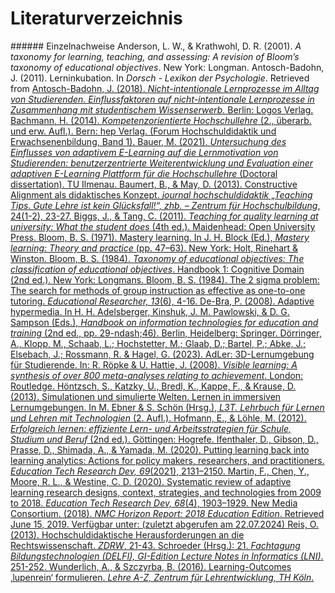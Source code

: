 # Literaturverzeichnis

<show-structure/>
###### Einzelnachweise
<chapter title="Anderson &amp; Krathwohl, 2001" id="8-Anderson-Krathwohl-2001">
Anderson, L. W., &amp; Krathwohl, D. R. (2001). <i>A taxonomy for learning, teaching, and assessing: A revision of Bloom’s taxonomy of educational objectives</i>. New York: Longman.
</chapter>
<chapter title="Antosch-Badohn, 2011" id="19-Antosch-2011">
Antosch-Badohn, J. (2011). Lerninkubation. In <i>Dorsch - Lexikon der Psychologie</i>. Retrieved from <a href="https://dorsch.hogrefe.com/stichwort/lerninkubation"/>
</chapter>
<chapter title="Antosch-Badohn, 2018" id="20-Antosch-2018">
Antosch-Badohn, J. (2018). <i>Nicht-intentionale Lernprozesse im Alltag von Studierenden. Einflussfaktoren auf nicht-intentionale Lernprozesse in Zusammenhang mit studentischem Wissenserwerb.</i> Berlin: Logos Verlag.
</chapter>
<chapter title="Bachmann, 2014" id="6-Bachmann-2014">
Bachmann, H. (2014). <i>Kompetenzorientierte Hochschullehre</i> (2., überarb. und erw. Aufl.). Bern: hep Verlag. (Forum Hochschuldidaktik und Erwachsenenbildung, Band 1).
</chapter>
<chapter title="Bauer, 2021" id="16-Bauer-2021">
Bauer, M. (2021). <i>Untersuchung des Einflusses von adaptivem E-Learning auf die Lernmotivation von Studierenden: benutzerzentrierte Weiterentwicklung und Evaluation einer adaptiven E-Learning Plattform für die Hochschullehre</i> (Doctoral dissertation). TU Ilmenau.
</chapter>
<chapter title="Baumert &amp; May, 2013" id="5-Baumert-2013">
Baumert, B., &amp; May, D. (2013). Constructive Alignment als didaktisches Konzept. <i>journal hochschuldidaktik „Teaching Tips. Gute Lehre ist kein Glücksfall!“, zhb. &ndash; Zentrum f&uuml;r Hochschulbildung</i>, 24(1-2), 23-27.
</chapter>
<chapter title="Biggs et al., 2011" id="4-Biggs-2011">
Biggs, J., &amp; Tang, C. (2011). <i>Teaching for quality learning at university: What the student does</i> (4th ed.). Maidenhead: Open University Press.
</chapter>
<chapter title="Bloom, 1971" id="11-Bloom-1971">
Bloom, B. S. (1971). Mastery learning. In J. H. Block (Ed.), <i>Mastery learning: Theory and practice</i> (pp. 47–63). New York: Holt, Rinehart &amp; Winston.
</chapter>
<chapter title="Bloom, 1984" id="7-Bloom-1984">
Bloom, B. S. (1984). <i>Taxonomy of educational objectives: The classification of educational objectives</i>. Handbook 1: Cognitive Domain (2nd ed.). New York: Longmans.
</chapter>
<chapter title="Bloom, 1984" id="12-Bloom-1984">
Bloom, B. S. (1984). The 2 sigma problem: The search for methods of group instruction as effective as one-to-one tutoring. <i>Educational Researcher, 13</i>(6), 4-16.
</chapter>
<chapter title="De-Bra, 2008" id="17-De-Bra-2008">
De-Bra, P. (2008). Adaptive hypermedia. In H. H. Adelsberger, Kinshuk, J. M. Pawlowski, &amp; D. G. Sampson (Eds.), <i>Handbook on information technologies for education and training</i> (2nd ed., pp. 29-ndash;46). Berlin, Heidelberg: Springer. <a href="https://doi.org/10.1007/978-3-540-74155-8_2"/>
</chapter>
<chapter title="Dörringer et al., 2023" id="1-Doerringer-2023">
Dörringer, A., Klopp, M., Schaab, L.; Hochstetter, M.; Glaab, D.; Bartel, P.; Abke, J.; Elsebach, J.; Rossmann, R. &amp; Hagel, G. (2023). AdLer: 3D-Lernumgebung für Studierende. In: R. R&ouml;pke &amp; U.
</chapter>
<chapter title="Hattie, 2008" id="13-Hattie-2008">
Hattie, J. (2008). <i>Visible learning: A synthesis of over 800 meta-analyses relating to achievement</i>. London: Routledge.
</chapter>
<chapter title="Höntzsch et al., 2013" id="3-Hoentzsch-2013">
Höntzsch, S., Katzky, U., Bredl, K., Kappe, F., &amp; Krause, D. (2013). Simulationen und simulierte Welten. Lernen in immersiven Lernumgebungen. In M. Ebner &amp; S. Schön (Hrsg.), <i>L3T. Lehrbuch für Lernen und Lehren mit Technologien</i> (2. Aufl.).
</chapter>
<chapter title="Hofmann &amp; Löhle, 2012" id="18-Hofmann-2012">
Hofmann, E., &amp; Löhle, M. (2012). <i>Erfolgreich lernen: effiziente Lern- und Arbeitsstrategien für Schule, Studium und Beruf</i> (2nd ed.). Göttingen: Hogrefe.
</chapter>
<chapter title="Ifenthaler, 2020" id="21-Ifenthaler-2020">
Ifenthaler, D., Gibson, D., Prasse, D., Shimada, A., &amp; Yamada, M. (2020). Putting learning back into learning analytics: Actions for policy makers, researchers, and practitioners. <i>Education Tech Research Dev, 69</i>(2021), 2131–2150. <a href="https://doi.org/10.1007/s11423-020-09909-8"/>
</chapter>
<chapter title="Martin et al., 2020" id="14-Martin-2020">
Martin, F., Chen, Y., Moore, R. L., &amp; Westine, C. D. (2020). Systematic review of adaptive learning research designs, context, strategies, and technologies from 2009 to 2018. <i>Education Tech Research Dev, 68</i>(4), 1903–1929. <a href="https://doi.org/10.1007/s11423-020-09793-2"/>
</chapter>
<chapter title="New Media Consortium, 2018" id="15-New-Media-Consortium-2018">
New Media Consortium. (2018). <i>NMC Horizon Report: 2018 Education Edition</i>. Retrieved June 15, 2019. Verfügbar unter: <a href="https://ir.westcliff.edu/wp-content/uploads/2020/01/Horizon-Report_-2018-Higher-Education-Edition.pdf"/> (zuletzt abgerufen am 22.07.2024)
</chapter>
<chapter title="Reis, 2013" id="9-Reis-2013">
Reis, O. (2013). Hochschuldidaktische Herausforderungen an die Rechtswissenschaft. <i>ZDRW</i>, 21-43.
</chapter>
<chapter title="Schroeder et al., 2023" id="2-Schroeder-2023">
Schroeder (Hrsg.): 21. <i>Fachtagung Bildungstechnologien (DELFI), GI-Edition Lecture Notes in Informatics (LNI)</i>. 251-252. <a href="https://doi.org/10.18420/delfi2023-41"/> 
</chapter>
<chapter title="Wunderlich &amp; Szczyrba, 2016" id="10-Wunderlich-2016">
Wunderlich, A., &amp; Szczyrba, B. (2016). Learning-Outcomes ‚lupenrein‘ formulieren. <i>Lehre A-Z, Zentrum für Lehrentwicklung, TH Köln</i>.
</chapter>